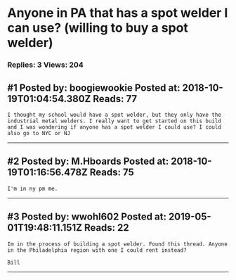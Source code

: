 # Anyone in PA that has a spot welder I can use? (willing to buy a spot welder)

### Replies: 3 Views: 204

## \#1 Posted by: boogiewookie Posted at: 2018-10-19T01:04:54.380Z Reads: 77

```
I thought my school would have a spot welder, but they only have the industrial metal welders. I really want to get started on this build and I was wondering if anyone has a spot welder I could use? I could also go to NYC or NJ
```

---
## \#2 Posted by: M.Hboards Posted at: 2018-10-19T01:16:56.478Z Reads: 75

```
I'm in ny pm me.
```

---
## \#3 Posted by: wwohl602 Posted at: 2019-05-01T19:48:11.151Z Reads: 22

```
Im in the process of building a spot welder. Found this thread. Anyone in the Philadelphia region with one I could rent instead?

Bill
```

---
